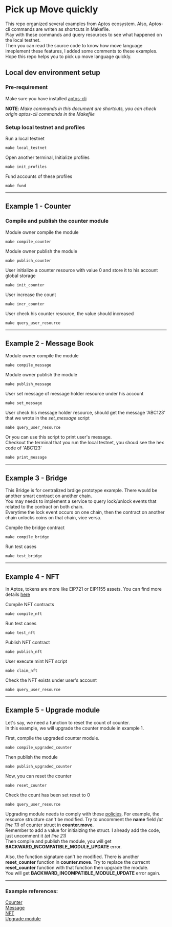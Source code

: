# Pick up Move quickly
This repo organized several examples from Aptos ecosystem. 
Also, Aptos-cli commands are writen as shortcuts in Makefile. \
Play with these commands and query resources to see what happened on the local testnet. \
Then you can read the source code to know how move language imeplement these features, I added some comments to these examples. \
Hope this repo helps you to pick up move language quickly. 

## Local dev environment setup

### Pre-requirement
Make sure you have installed [aptos-cli](https://aptos.dev/cli-tools/aptos-cli-tool/install-aptos-cli/)

**NOTE**: *Make commands in this document are shortcuts, you can check origin aptos-cli commands in the Makefile*

### Setup local testnet and profiles
Run a local testnet
```
make local_testnet
```
Open another terminal, Initialize profiles
```
make init_profiles
```
Fund accounts of these profiles
```
make fund
```

---
## Example 1 - Counter

### Compile and publish the counter module
Module owner compile the module
```
make compile_counter
```

Module owner publish the module
```
make publish_counter
```

User initialize a counter resource with value 0 and store it to his account global storage
```
make init_counter
```

User increase the count
```
make incr_counter
```

User check his counter resource, the value should increased
```
make query_user_resource
```

---
## Example 2 - Message Book

Module owner compile the module
```
make compile_message
```

Module owner publish the module
```
make publish_message
```

User set message of message holder resource under his account
```
make set_message
```

User check his message holder resource, should get the message 'ABC123' that we wrote in the *set_message* script
```
make query_user_resource
```

Or you can use this script to print user's message. \
Checkout the terminal that you run the local testnet, you shoud see the hex code of 'ABC123'
```
make print_message
```
---
## Example 3 - Bridge
This Bridge is for centralized brdige prototype example.
There would be another smart contract on another chain. \
You may needs to implement a service to query lock/unlock events that related to the contract on both chain. \
Everytime the lock event occurs on one chain, then the contract on another chain unlocks coins on that chain, vice versa.

Compile the bridge contract
```
make compile_bridge
```
Run test cases 
```
make test_bridge
```

---
## Example 4 - NFT
In Aptos, tokens are more like EIP721 or EIP1155 assets. You can find more details [here](https://aptos.dev/concepts/coin-and-token/aptos-token/#overview-of-nft)

Compile NFT contracts
```
make compile_nft
```
Run test cases
```
make test_nft
```
Publish NFT contract
```
make publish_nft
```
User execute mint NFT script
```
make claim_nft
```
Check the NFT exists under user's account
```
make query_user_resource
```

---
## Example 5 - Upgrade module
Let's say, we need a function to reset the count of counter. \
In this example, we will upgrade the counter module in example 1.

First, compile the upgraded counter module.
```
make compile_upgraded_counter
```

Then publish the module
```
make publish_upgraded_counter
```

Now, you can reset the counter
```
make reset_counter
```

Check the count has been set reset to 0
```
make query_user_resource
```

Upgrading module needs to comply with these  [policies](https://aptos.dev/guides/move-guides/upgrading-move-code/#upgrade-policies).
For example, the resource structure can't be modified.
Try to uncomment the **name** field *(at line 11)* of counter struct in **counter.move**. \
Remember to add a value for initialzing the struct.
I already add the code, just uncomment it *(at line 21)* \
Then compile and publish the module, you will get **BACKWARD_INCOMPATIBLE_MODULE_UPDATE** error.

Also, the function signature can't be modified.
There is another **reset_counter** function in **counter.move**.
Try to replace the currecnt **reset_counter** function with that function then upgrade the module. \
You will get **BACKWARD_INCOMPATIBLE_MODULE_UPDATE** error again.

---
### Example references:
[Counter](https://starcoinorg.github.io/starcoin-cookbook/docs/move/quick-start/) \
[Message](https://aptos.dev/tutorials/first-move-module/) \
[NFT](https://github.com/DreamXzxy/NFTR) \
[Upgrade module](https://aptos.dev/guides/move-guides/upgrading-move-code/)
